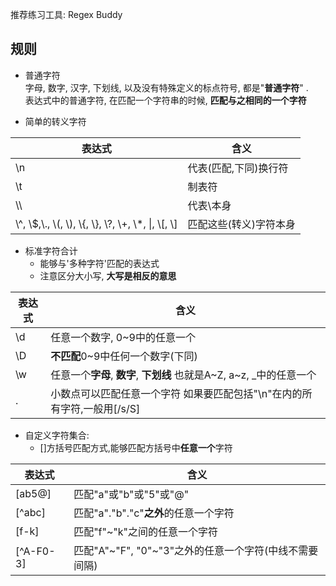 推荐练习工具: Regex Buddy  

## 规则  

- 普通字符  
字母, 数字, 汉字, 下划线, 以及没有特殊定义的标点符号, 都是"**普通字符**" .  
表达式中的普通字符, 在匹配一个字符串的时候, **匹配与之相同的一个字符**
  
- 简单的转义字符 

|表达式 |含义|
|  ----  | ----  | 
|\n|代表(匹配,下同)换行符|  
|\t|制表符|  
|\\\  |代表\本身|  
|\\^, \\$,\\., \\(, \\), \\{, \\}, \\?, \\+, \\*, \\|, \\[, \\]|匹配这些(转义)字符本身|  

- 标准字符合计  
  - 能够与'多种字符'匹配的表达式  
  - 注意区分大小写, **大写是相反的意思**
  
|表达式 |含义|
|  ----  | ----  | 
|\d|任意一个数字, 0~9中的任意一个|
|\D|**不匹配**0~9中任何一个数字(下同)|
|\w|任意一个**字母**, **数字**, **下划线** 也就是A~Z, a~z, \_中的任意一个|
|.|小数点可以匹配任意一个字符 如果要匹配包括"\n"在内的所有字符,一般用[/s/S]|


- 自定义字符集合:
  - []方括号匹配方式,能够匹配方括号中**任意一个**字符

|表达式 |含义|
|  ----  | ----  | 
|[ab5@]|匹配"a"或"b"或"5"或"@"|
|[^abc]|匹配"a"."b"."c"**之外**的任意一个字符|
|[f-k]|匹配"f"\~"k"之间的任意一个字符|
|[^A-F0-3]|匹配"A"\~"F", "0"\~"3"之外的任意一个字符(中线不需要间隔)|
